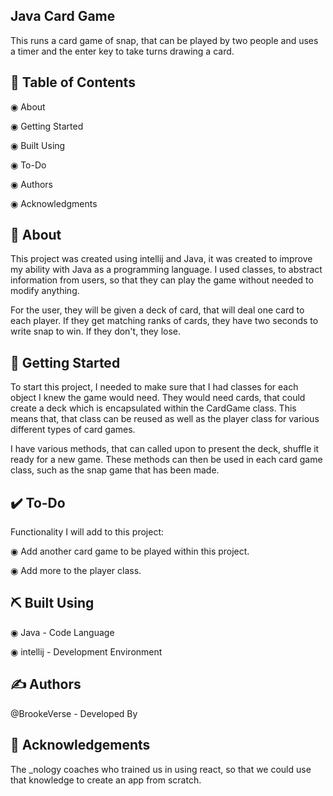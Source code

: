 ## Java Card Game
This runs a card game of snap, that can be played by two people and uses a timer and the enter key to take turns drawing a card.

## 📝 Table of Contents
◉ About

◉ Getting Started

◉ Built Using

◉ To-Do

◉ Authors

◉ Acknowledgments

## 🧐 About
This project was created using intellij and Java, it was created to improve my ability with Java as a programming language. 
I used classes, to abstract information from users, so that they can play the game without needed to modify anything. 

For the user, they will be given a deck of card, that will deal one card to each player. If they get matching ranks of cards, they have two seconds to write snap to win. 
If they don't, they lose. 

## 🏁 Getting Started
To start this project, I needed to make sure that I had classes for each object I knew the game would need. They would need cards, that could create a deck which is encapsulated within the CardGame class. This means that, 
that class can be reused as well as the player class for various different types of card games.

I have various methods, that can called upon to present the deck, shuffle it ready for a new game. These methods can then be used in each card game class, such as the snap game that has been made. 


## ✔️ To-Do
Functionality I will add to this project:

◉ Add another card game to be played within this project.

◉ Add more to the player class. 


## ⛏️ Built Using

◉ Java - Code Language

◉ intellij - Development Environment


## ✍ Authors
@BrookeVerse - Developed By

## 🎉 Acknowledgements
The _nology coaches who trained us in using react, so that we could use that knowledge to create an app from scratch.